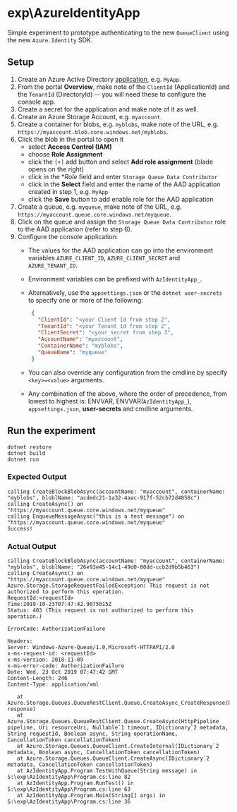 # exp\AzureIdentityApp

Simple experiment to prototype authenticating to the new `QueueClient` using
the new `Azure.Identity` SDK.

## Setup

1. Create an Azure Active Directory [application][1], e.g. `MyApp`.
2. From the portal **Overview**, make note of the `ClientId` (ApplicationId)
   and the `TenantId` (DirectoryId) -- you will need these to configure the
   console app.
3. Create a secret for the application and make note of it as well.
4. Create an Azure Storage Account, e.g. `myaccount`.
5. Create a container for blobs, e.g. `myblobs`, make note of the
   URL, e.g. `https://myaccount.blob.core.windows.net/myblobs`.
6. Click the blob in the portal to open it
   - select **Access Control (IAM)**
   - choose **Role Assignment**
   - click the `[+]` add button and select **Add role assignment** (blade
     opens on the right)
   - click in the **Role* field and enter `Storage Queue Data Contributor`
   - click in the **Select** field and enter the name of the AAD application
     created in step 1, e.g. `MyApp`
   - click the **Save** button to add enable role for the AAD application
7. Create a queue, e.g. `myqueue`, make note of the URL,
   e.g. `https://myaccount.queue.core.windows.net/myqueue`.
8. Click on the queue and assign the `Storage Queue Data Contributor` role
   to the AAD application (refer to step 6).
9. Configure the console application:
   - The values for the AAD application can go into the environment variables
     `AZURE_CLIENT_ID`, `AZURE_CLIENT_SECRET` and `AZURE_TENANT_ID`.
   - Environment variables can be prefixed with `AzIdentityApp_`.
   - Alternatively, use the `appsettings.json` or the `dotnet user-secrets`
     to specify one or more of the following:

     ```json
      {
        "ClientId": "<your Client Id from step 2",
        "TenantId": "<your Tenant Id from step 2",
        "ClientSecret": "<your secret from step 3",
        "AccountName": "myaccount",
        "ContainerName": "myblobs",
        "QueueName": "myqueue"
      }
     ```

   - You can also override any configuration from the cmdline by specify
     `<key>=<value>` arguments.
   - Any combination of the above, where the order of precedence, from lowest
     to highest is: ENVVAR, ENVVAR(`AzIdentityApp_`), `appsettings.json`,
     **user-secrets** and cmdline arguments.

## Run the experiment

``` console
dotnet restore
dotnet build
dotnet run
```

### Expected Output

``` console
calling CreateBlockBlobAsync(accountName: "myaccount", containerName: "myblobs", bloblName: "acdedc21-1a32-4aac-917f-52cb72d4858c")
calling CreateAsync() on "https://myaccount.queue.core.windows.net/myqueue"
calling EnqueueMessageAsync("this is a test message") on "https://myaccount.queue.core.windows.net/myqueue"
Success!
```

### Actual Output

``` console
calling CreateBlockBlobAsync(accountName: "myaccount", containerName: "myblobs", bloblName: "26e93e45-14c1-49d0-80dd-ccb2d9b5b463")
calling CreateAsync() on "https://myaccount.queue.core.windows.net/myqueue"
Azure.Storage.StorageRequestFailedException: This request is not authorized to perform this operation.
RequestId:<requestId>
Time:2019-10-23T07:47:42.9075015Z
Status: 403 (This request is not authorized to perform this operation.)

ErrorCode: AuthorizationFailure

Headers:
Server: Windows-Azure-Queue/1.0,Microsoft-HTTPAPI/2.0
x-ms-request-id: <requestId>
x-ms-version: 2018-11-09
x-ms-error-code: AuthorizationFailure
Date: Wed, 23 Oct 2019 07:47:42 GMT
Content-Length: 246
Content-Type: application/xml

   at Azure.Storage.Queues.QueueRestClient.Queue.CreateAsync_CreateResponse(Response response)
   at Azure.Storage.Queues.QueueRestClient.Queue.CreateAsync(HttpPipeline pipeline, Uri resourceUri, Nullable`1 timeout, IDictionary`2 metadata, String requestId, Boolean async, String operationName, CancellationToken cancellationToken)
   at Azure.Storage.Queues.QueueClient.CreateInternal(IDictionary`2 metadata, Boolean async, CancellationToken cancellationToken)
   at Azure.Storage.Queues.QueueClient.CreateAsync(IDictionary`2 metadata, CancellationToken cancellationToken)
   at AzIdentityApp.Program.TestWithQueue(String message) in S:\exp\AzIdentityApp\Program.cs:line 82
   at AzIdentityApp.Program.RunTest() in S:\exp\AzIdentityApp\Program.cs:line 63
   at AzIdentityApp.Program.Main(String[] args) in S:\exp\AzIdentityApp\Program.cs:line 36
```

[1]: https://docs.microsoft.com/en-us/azure/active-directory/develop/howto-create-service-principal-portal#create-an-azure-active-directory-application
